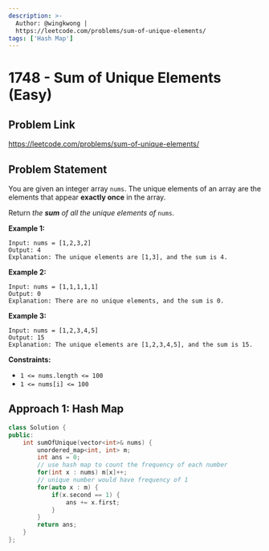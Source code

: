```yaml
---
description: >-
  Author: @wingkwong |
  https://leetcode.com/problems/sum-of-unique-elements/
tags: ['Hash Map']
---
```


# 1748 - Sum of Unique Elements (Easy)

## Problem Link

https://leetcode.com/problems/sum-of-unique-elements/

## Problem Statement

You are given an integer array `nums`. The unique elements of an array are the elements that appear **exactly once** in the array.

Return _the **sum** of all the unique elements of_ `nums`.

**Example 1:**

```
Input: nums = [1,2,3,2]
Output: 4
Explanation: The unique elements are [1,3], and the sum is 4.
```

**Example 2:**

```
Input: nums = [1,1,1,1,1]
Output: 0
Explanation: There are no unique elements, and the sum is 0.
```

**Example 3:**

```
Input: nums = [1,2,3,4,5]
Output: 15
Explanation: The unique elements are [1,2,3,4,5], and the sum is 15.
```

**Constraints:**

* `1 <= nums.length <= 100`
* `1 <= nums[i] <= 100`

## Approach 1: Hash Map

<SolutionAuthor name="@wingkwong"/>

```cpp
class Solution {
public:
    int sumOfUnique(vector<int>& nums) {
        unordered_map<int, int> m;
        int ans = 0;
        // use hash map to count the frequency of each number
        for(int x : nums) m[x]++;
        // unique number would have frequency of 1
        for(auto x : m) {
            if(x.second == 1) {
                ans += x.first;
            }
        }
        return ans;
    }
};
```